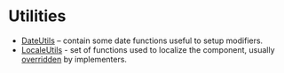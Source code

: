 # Utilities

* [DateUtils](DateUtils.md) – contain some date functions useful to setup modifiers.
* [LocaleUtils](LocaleUtils.md) - set of functions used to localize the component, usually [overridden](LocalizationAdvanced.md) by implementers.
